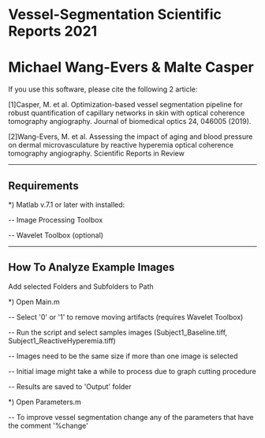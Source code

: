# Vessel-Segmentation Scientific Reports 2021
#                                                                      
# Michael Wang-Evers & Malte Casper



  If you use this software, please cite the following 2 article:

[1]Casper, M. et al. Optimization-based vessel segmentation pipeline for robust quantification of capillary networks
   in skin with optical coherence tomography angiography. Journal of biomedical optics 24, 046005 (2019).

[2]Wang-Evers, M. et al. Assessing the impact of aging and blood pressure on dermal microvasculature by reactive 
   hyperemia optical coherence tomography angiography. Scientific Reports in Review

-------------------------------------------------------------------
 Requirements
-------------------------------------------------------------------

*) Matlab v.7.1 or later with installed:

   -- Image Processing Toolbox 
   
   -- Wavelet Toolbox (optional)


-------------------------------------------------------------------
 How To Analyze Example Images
-------------------------------------------------------------------
Add selected Folders and Subfolders to Path

*) Open Main.m

   -- Select '0' or '1' to remove moving artifacts (requires Wavelet Toolbox) 
   
   -- Run the script and select samples images (Subject1_Baseline.tiff, Subject1_ReactiveHyperemia.tiff) 
   
   -- Images need to be the same size if more than one image is selected
   
   -- Initial image might take a while to process due to graph cutting procedure
   
   -- Results are saved to 'Output' folder

*) Open Parameters.m

   -- To improve vessel segmentation change any of the parameters that have the comment '%change'


